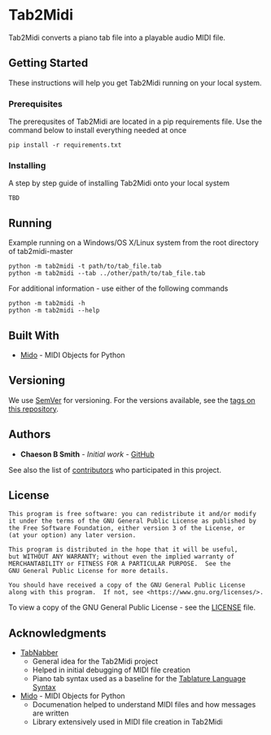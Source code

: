 # Tab2Midi

Tab2Midi converts a piano tab file into a playable audio MIDI file.

## Getting Started

These instructions will help you get Tab2Midi running on your local system.

### Prerequisites

The prerequsites of Tab2Midi are located in a pip requirements file. Use the command below to install everything needed at once

```text
pip install -r requirements.txt
```

### Installing

A step by step guide of installing Tab2Midi onto your local system

```text
TBD
```

## Running

Example running on a Windows/OS X/Linux system from the root directory of tab2midi-master

```text
python -m tab2midi -t path/to/tab_file.tab
python -m tab2midi --tab ../other/path/to/tab_file.tab
```

For additional information - use either of the following commands

```text
python -m tab2midi -h
python -m tab2midi --help
```

## Built With

* [Mido](https://github.com/mido/mido/blob/stable/docs/index.rst) - MIDI Objects for Python

## Versioning

We use [SemVer](http://semver.org/) for versioning. For the versions available, see the [tags on this repository](https://github.com/your/project/tags).

## Authors

* **Chaeson B Smith** - *Initial work* - [GitHub](https://github.com/chaesonsmith)

See also the list of [contributors](https://github.com/csmith446/tab2midi/contributors) who participated in this project.

## License

```text
This program is free software: you can redistribute it and/or modify
it under the terms of the GNU General Public License as published by
the Free Software Foundation, either version 3 of the License, or
(at your option) any later version.

This program is distributed in the hope that it will be useful,
but WITHOUT ANY WARRANTY; without even the implied warranty of
MERCHANTABILITY or FITNESS FOR A PARTICULAR PURPOSE.  See the
GNU General Public License for more details.

You should have received a copy of the GNU General Public License
along with this program.  If not, see <https://www.gnu.org/licenses/>.
```

To view a copy of the GNU General Public License - see the [LICENSE](LICENSE) file.

## Acknowledgments

* [TabNabber](https://tabnabber.com/)
  * General idea for the Tab2Midi project
  * Helped in initial debugging of MIDI file creation
  * Piano tab syntax used as a baseline for the [Tablature Language Syntax](https://github.com/chaesonsmith/tablature-language-syntax)
* [Mido](https://github.com/mido/mido/blob/stable/docs/index.rst) - MIDI Objects for Python
  * Documenation helped to understand MIDI files and how messages are written
  * Library extensively used in MIDI file creation in Tab2Midi
